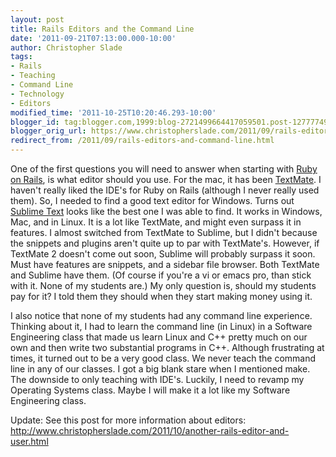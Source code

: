 ```yaml
---
layout: post
title: Rails Editors and the Command Line
date: '2011-09-21T07:13:00.000-10:00'
author: Christopher Slade
tags:
- Rails
- Teaching
- Command Line
- Technology
- Editors
modified_time: '2011-10-25T10:20:46.293-10:00'
blogger_id: tag:blogger.com,1999:blog-2721499664417059501.post-1277774929765172761
blogger_orig_url: https://www.christopherslade.com/2011/09/rails-editors-and-command-line.html
redirect_from: /2011/09/rails-editors-and-command-line.html
---
```


One of the first questions you will need to answer when starting with [Ruby on Rails](http://rubyonrails.org/), is what editor should you use.  For the mac, it has been [TextMate](http://macromates.com/).  I haven't really liked the IDE's for Ruby on Rails (although I never really used them).  So, I needed to find a good text editor for Windows.  Turns out [Sublime Text](http://www.sublimetext.com/2) looks like the best one I was able to find.  It works in Windows, Mac, and in Linux.  It is a lot like TextMate, and might even surpass it in features.  I almost switched from TextMate to Sublime, but I didn't because the snippets and plugins aren't quite up to par with TextMate's.  However, if TextMate 2 doesn't come out soon, Sublime will probably surpass it soon.  Must have features are snippets, and a sidebar file browser.  Both TextMate and Sublime have them.  (Of  course if you're a vi or emacs pro, than stick with it.  None of my students are.)  My only question is, should my students pay for it?  I told them they should when they start making money using it.

I also notice that none of my students had any command line experience.  Thinking about it, I had to learn the command line (in Linux) in a Software Engineering class that made us learn Linux and C++ pretty much on our own and then write two substantial programs in C++.  Although frustrating at times, it turned out to be a very good class.  We never teach the command line in any of our classes.  I got a big blank stare when I mentioned make. The downside to only teaching with IDE's.  Luckily, I need to revamp my Operating Systems class.  Maybe I will make it a lot like my Software Engineering class.

Update:
See this post for more information about editors: http://www.christopherslade.com/2011/10/another-rails-editor-and-user.html